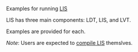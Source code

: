 Examples for running [LIS](https://lis.gsfc.nasa.gov/)

LIS has three main components:  LDT, LIS, and LVT.

Examples are provided for each.

*Note*: Users are expected to [compile LIS](https://hcc.unl.edu/docs/applications/app_specific/building_lis/) themslves.
